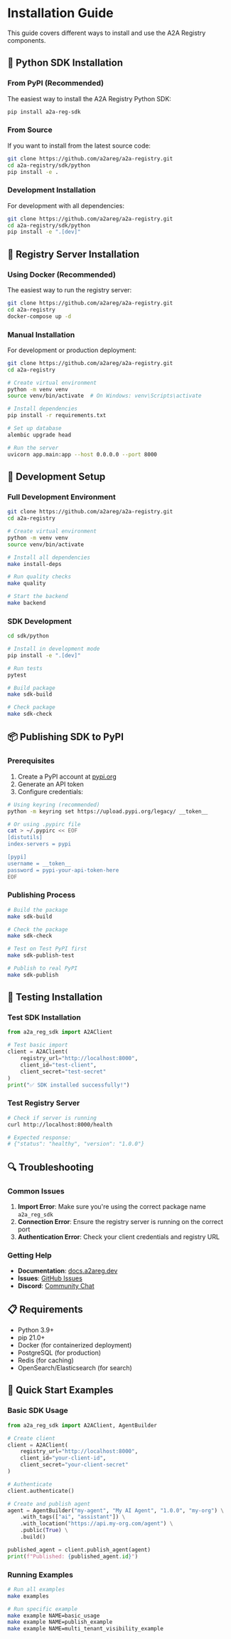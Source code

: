 # Installation Guide

This guide covers different ways to install and use the A2A Registry components.

## 🐍 Python SDK Installation

### From PyPI (Recommended)

The easiest way to install the A2A Registry Python SDK:

```bash
pip install a2a-reg-sdk
```

### From Source

If you want to install from the latest source code:

```bash
git clone https://github.com/a2areg/a2a-registry.git
cd a2a-registry/sdk/python
pip install -e .
```

### Development Installation

For development with all dependencies:

```bash
git clone https://github.com/a2areg/a2a-registry.git
cd a2a-registry/sdk/python
pip install -e ".[dev]"
```

## 🚀 Registry Server Installation

### Using Docker (Recommended)

The easiest way to run the registry server:

```bash
git clone https://github.com/a2areg/a2a-registry.git
cd a2a-registry
docker-compose up -d
```

### Manual Installation

For development or production deployment:

```bash
git clone https://github.com/a2areg/a2a-registry.git
cd a2a-registry

# Create virtual environment
python -m venv venv
source venv/bin/activate  # On Windows: venv\Scripts\activate

# Install dependencies
pip install -r requirements.txt

# Set up database
alembic upgrade head

# Run the server
uvicorn app.main:app --host 0.0.0.0 --port 8000
```

## 🔧 Development Setup

### Full Development Environment

```bash
git clone https://github.com/a2areg/a2a-registry.git
cd a2a-registry

# Create virtual environment
python -m venv venv
source venv/bin/activate

# Install all dependencies
make install-deps

# Run quality checks
make quality

# Start the backend
make backend
```

### SDK Development

```bash
cd sdk/python

# Install in development mode
pip install -e ".[dev]"

# Run tests
pytest

# Build package
make sdk-build

# Check package
make sdk-check
```

## 📦 Publishing SDK to PyPI

### Prerequisites

1. Create a PyPI account at [pypi.org](https://pypi.org)
2. Generate an API token
3. Configure credentials:

```bash
# Using keyring (recommended)
python -m keyring set https://upload.pypi.org/legacy/ __token__

# Or using .pypirc file
cat > ~/.pypirc << EOF
[distutils]
index-servers = pypi

[pypi]
username = __token__
password = pypi-your-api-token-here
EOF
```

### Publishing Process

```bash
# Build the package
make sdk-build

# Check the package
make sdk-check

# Test on Test PyPI first
make sdk-publish-test

# Publish to real PyPI
make sdk-publish
```

## 🧪 Testing Installation

### Test SDK Installation

```python
from a2a_reg_sdk import A2AClient

# Test basic import
client = A2AClient(
    registry_url="http://localhost:8000",
    client_id="test-client",
    client_secret="test-secret"
)
print("✅ SDK installed successfully!")
```

### Test Registry Server

```bash
# Check if server is running
curl http://localhost:8000/health

# Expected response:
# {"status": "healthy", "version": "1.0.0"}
```

## 🔍 Troubleshooting

### Common Issues

1. **Import Error**: Make sure you're using the correct package name `a2a_reg_sdk`
2. **Connection Error**: Ensure the registry server is running on the correct port
3. **Authentication Error**: Check your client credentials and registry URL

### Getting Help

- **Documentation**: [docs.a2areg.dev](https://docs.a2areg.dev)
- **Issues**: [GitHub Issues](https://github.com/a2areg/a2a-registry/issues)
- **Discord**: [Community Chat](https://discord.gg/rpe5nMSumw)

## 📋 Requirements

- Python 3.9+
- pip 21.0+
- Docker (for containerized deployment)
- PostgreSQL (for production)
- Redis (for caching)
- OpenSearch/Elasticsearch (for search)

## 🎯 Quick Start Examples

### Basic SDK Usage

```python
from a2a_reg_sdk import A2AClient, AgentBuilder

# Create client
client = A2AClient(
    registry_url="http://localhost:8000",
    client_id="your-client-id",
    client_secret="your-client-secret"
)

# Authenticate
client.authenticate()

# Create and publish agent
agent = AgentBuilder("my-agent", "My AI Agent", "1.0.0", "my-org") \
    .with_tags(["ai", "assistant"]) \
    .with_location("https://api.my-org.com/agent") \
    .public(True) \
    .build()

published_agent = client.publish_agent(agent)
print(f"Published: {published_agent.id}")
```

### Running Examples

```bash
# Run all examples
make examples

# Run specific example
make example NAME=basic_usage
make example NAME=publish_example
make example NAME=multi_tenant_visibility_example
```

